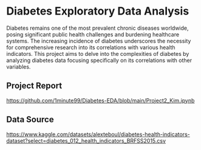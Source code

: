 # Diabetes Exploratory Data Analysis

Diabetes remains one of the most prevalent chronic diseases worldwide, posing significant public health challenges and burdening healthcare systems. The increasing incidence of diabetes underscores the necessity for comprehensive research into its correlations with various health indicators. This project aims to delve into the complexities of diabetes by analyzing diabetes data focusing specifically on its correlations with other variables.

## Project Report
https://github.com/1minute99/Diabetes-EDA/blob/main/Project2_Kim.ipynb

## Data Source
https://www.kaggle.com/datasets/alexteboul/diabetes-health-indicators-dataset?select=diabetes_012_health_indicators_BRFSS2015.csv
